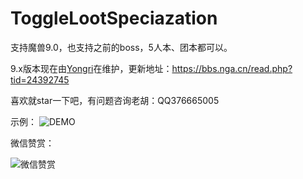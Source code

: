 
# ToggleLootSpeciazation
支持魔兽9.0，也支持之前的boss，5人本、团本都可以。

9.x版本现在由[Yongri](https://bbs.nga.cn/nuke.php?func=ucp&uid=16610765)在维护，更新地址：https://bbs.nga.cn/read.php?tid=24392745


喜欢就star一下吧，有问题咨询老胡：QQ376665005


示例：
![DEMO](https://github.com/ybhuxiao/ToggleLootSpeciazation/raw/master/media/demo9.png)

微信赞赏：

![微信赞赏](https://github.com/ybhuxiao/ToggleLootSpeciazation/raw/master/media/zan.png)
